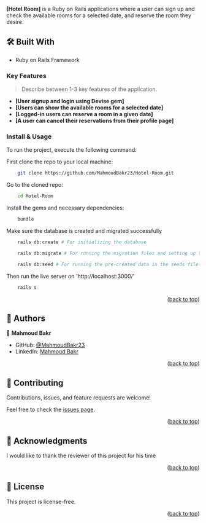 <a name="readme-top"></a>

<!-- PROJECT DESCRIPTION -->

**[Hotel Room]** is a Ruby on Rails applications where a user can sign up and check the available rooms for a selected date, and reserve the room they desire.

## 🛠 Built With <a name="built-with"></a>

<ul>
    <li>Ruby on Rails Framework</li>
</ul>

<!-- Features -->

### Key Features <a name="key-features"></a>

> Describe between 1-3 key features of the application.

- **[User signup and login using Devise gem]**
- **[Users can show the available rooms for a selected date]**
- **[Logged-in users can reserve a room in a given date]**
- **[A user can cancel their reservations from their profile page]**

### Install & Usage

To run the project, execute the following command:

First clone the repo to your local machine:

```sh
    git clone https://github.com/MahmoudBakr23/Hotel-Room.git
```

Go to the cloned repo:

```sh
    cd Hotel-Room
```

Install the gems and necessary dependencies:

```sh
    bundle
```

Make sure the database is created and migrated successfully

```sh
    rails db:create # For initializing the database

    rails db:migrate # For running the migration files and setting up the schema

    rails db:seed # For running the pre-created data in the seeds file then store it in the database
```

Then run the live server on 'http://localhost:3000/'

```sh
    rails s
```

<p align="right">(<a href="#readme-top">back to top</a>)</p>

<!-- AUTHORS -->

## 👥 Authors <a name="authors"></a>

👤 **Mahmoud Bakr**

- GitHub: [@MahmoudBakr23](https://github.com/MahmoudBakr23)
- LinkedIn: [Mahmoud Bakr](https://www.linkedin.com/in/m-bakr/)

<p align="right">(<a href="#readme-top">back to top</a>)</p>

<!-- CONTRIBUTING -->

## 🤝 Contributing <a name="contributing"></a>

Contributions, issues, and feature requests are welcome!

Feel free to check the [issues page](https://github.com/MahmoudBakr23/Hotel-Room/issues).

<p align="right">(<a href="#readme-top">back to top</a>)</p>

<!-- ACKNOWLEDGEMENTS -->

## 🙏 Acknowledgments <a name="acknowledgements"></a>

I would like to thank the reviewer of this project for his time

<p align="right">(<a href="#readme-top">back to top</a>)</p>

<!-- LICENSE -->

## 📝 License <a name="license"></a>

This project is license-free.

<p align="right">(<a href="#readme-top">back to top</a>)</p>